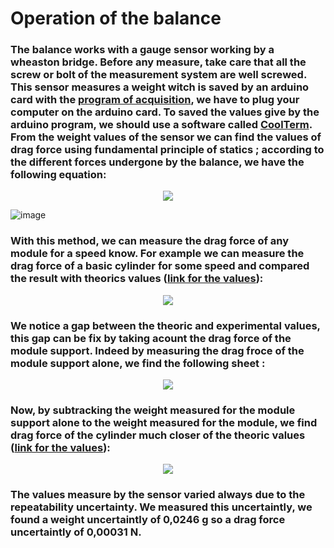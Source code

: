 # Operation of the balance
### The balance works with a gauge sensor working by a wheaston bridge. Before any measure, take care that all the screw or bolt of the measurement system are well screwed. This sensor measures a weight witch is saved by an arduino card with the [program of acquisition](https://github.com/fluidodinamica/balance_tunel_de_viento/blob/main/_talonnage_masse.ino), we have to plug your computer on the arduino card. To saved the values give by the arduino program, we should use a software called [CoolTerm](https://coolterm.en.lo4d.com/windows). From the weight values of the sensor we can find the values of drag force using fundamental principle of statics ; according to the different forces undergone by the balance, we have the following equation:
<p align="center">
  <img src="https://user-images.githubusercontent.com/104587276/166970391-a733e828-1131-4365-bf0a-195d40c10461.png"/>
</p>  

![image](https://user-images.githubusercontent.com/104587276/167152004-4aeec315-5941-45a6-8a1c-c2f7d5c24f2c.png)

### With this method, we can measure the drag force of any module for a speed know. For example we can measure the drag force of a basic cylinder for some speed and compared the result with theorics values ([link for the values](https://github.com/fluidodinamica/balance_tunel_de_viento/blob/main/Values%20drag%20force.csv)):
<p align="center">
  <img src="https://user-images.githubusercontent.com/104587276/166973557-18a1a91c-e890-4137-a0f2-bf0f8cc8a3a8.png"/>
</p> 

### We notice a gap between the theoric and experimental values, this gap can be fix by taking acount the drag force of the module support. Indeed by measuring the drag froce of the module support alone, we find the following sheet :
<p align="center">
  <img src="https://user-images.githubusercontent.com/104587276/166975389-e1400ceb-d474-4373-8ef0-5102f68a3811.png"/>
</p> 

### Now, by subtracking the weight measured for the module support alone to the weight measured for the module, we find drag force of the cylinder much closer of the theoric values ([link for the values](https://github.com/fluidodinamica/balance_tunel_de_viento/blob/main/Values%20drag%20force%20without%20support.csv)): 
<p align="center">
  <img src="https://user-images.githubusercontent.com/104587276/166976281-332447a3-1565-4d8e-b448-cf27f00cc306.png"/>
</p> 

### The values measure by the sensor varied always due to the repeatability uncertainty. We measured this uncertaintly, we found a weight uncertaintly of 0,0246 g so a drag force uncertaintly of 0,00031 N. 

